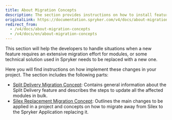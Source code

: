 ```yaml
---
title: About Migration Concepts
description: The section provides instructions on how to install features in your project- Split Delivery, Silex Replacement, CRUD Scheduled Prices,  and Decimal Stock.
originalLink: https://documentation.spryker.com/v4/docs/about-migration-concepts
redirect_from:
  - /v4/docs/about-migration-concepts
  - /v4/docs/en/about-migration-concepts
---
```


This section will help the developers to handle situations when a new feature requires an extensive migration effort for modules, or some technical solution used in Spryker needs to be replaced with a new one.

Here you will find instructions on how implement these changes in your project. The section includes the following parts:

* [Split Delivery Migration Concept](/docs/scos/dev/migration-and-integration/202001.0/migration-concepts/split-delivery-migration-concept.html): Contains general information about the Split Delivery feature and describes the steps to update all the affected modules in bulk.
* [Silex Replacement Migration Concept](/docs/scos/dev/migration-and-integration/202001.0/migration-concepts/silex-replacement/silex-replacement.html): Outlines the main changes to be applied in a project and concepts on how to migrate away from Silex to the Spryker Application replacing it.
